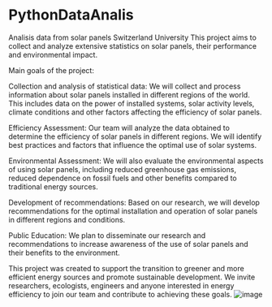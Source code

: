 # PythonDataAnalis
Analisis  data from solar panels  Switzerland University
This project aims to collect and analyze extensive statistics on solar panels, their performance and environmental impact.

Main goals of the project:

Collection and analysis of statistical data: We will collect and process information about solar panels installed in different regions of the world. This includes data on the power of installed systems, solar activity levels, climate conditions and other factors affecting the efficiency of solar panels.

Efficiency Assessment: Our team will analyze the data obtained to determine the efficiency of solar panels in different regions. We will identify best practices and factors that influence the optimal use of solar systems.

Environmental Assessment: We will also evaluate the environmental aspects of using solar panels, including reduced greenhouse gas emissions, reduced dependence on fossil fuels and other benefits compared to traditional energy sources.

Development of recommendations: Based on our research, we will develop recommendations for the optimal installation and operation of solar panels in different regions and conditions.

Public Education: We plan to disseminate our research and recommendations to increase awareness of the use of solar panels and their benefits to the environment.

This project was created to support the transition to greener and more efficient energy sources and promote sustainable development. We invite researchers, ecologists, engineers and anyone interested in energy efficiency to join our team and contribute to achieving these goals.
![image](https://github.com/zot-imortal/PythonDataAnalis/assets/78374936/db48ca1e-aeb1-4433-9da0-b6bed4e5a9ed)

